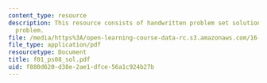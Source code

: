 ```yaml
---
content_type: resource
description: This resource consists of handwritten problem set solution for Anderson
  problem.
file: /media/https%3A/open-learning-course-data-rc.s3.amazonaws.com/16-01-unified-engineering-i-ii-iii-iv-fall-2005-spring-2006/f880d620d38e2ae1dfce56a1c924b27b_f01_ps08_sol.pdf
file_type: application/pdf
resourcetype: Document
title: f01_ps08_sol.pdf
uid: f880d620-d38e-2ae1-dfce-56a1c924b27b
---
```

